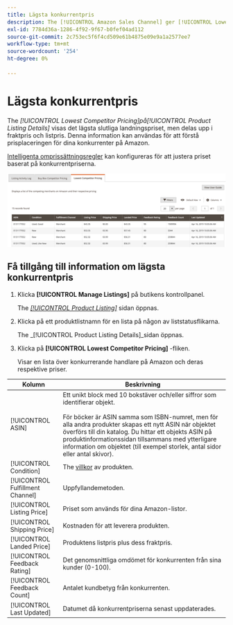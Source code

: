 ```yaml
---
title: Lägsta konkurrentpris
description: The [!UICONTROL Amazon Sales Channel] ger [!UICONTROL Lowest Competitor Pricing] som hjälper dig att förstå prisplaceringen för dina konkurrenter på Amazon.
exl-id: 7784d36a-1286-4f92-9f67-b0fef04ad112
source-git-commit: 2c753ec5f6f4cd509e61b4875e09e9a1a2577ee7
workflow-type: tm+mt
source-wordcount: '254'
ht-degree: 0%

---
```


# Lägsta konkurrentpris

The _[!UICONTROL Lowest Competitor Pricing]_på_[!UICONTROL Product Listing Details]_ visas det lägsta slutliga landningspriset, men delas upp i fraktpris och listpris. Denna information kan användas för att förstå prisplaceringen för dina konkurrenter på Amazon.

[Intelligenta omprissättningsregler](./intelligent-repricing-rules.md) kan konfigureras för att justera priset baserat på konkurrentpriserna.

![Lägsta konkurrentpris](assets/amazon-listing-details-lowest-comp.png)

## Få tillgång till information om lägsta konkurrentpris

1. Klicka **[!UICONTROL Manage Listings]** på butikens kontrollpanel.

   The [_[!UICONTROL Product Listing]_](./managing-product-listings.md) sidan öppnas.

1. Klicka på ett produktlistnamn för en lista på någon av liststatusflikarna.

   The _[!UICONTROL Product Listing Details]_sidan öppnas.

1. Klicka på **[!UICONTROL Lowest Competitor Pricing]** -fliken.

   Visar en lista över konkurrerande handlare på Amazon och deras respektive priser.

| Kolumn | Beskrivning |
|---|---|
| [!UICONTROL ASIN] | Ett unikt block med 10 bokstäver och/eller siffror som identifierar objekt.<br><br>För böcker är ASIN samma som ISBN-numret, men för alla andra produkter skapas ett nytt ASIN när objektet överförs till din katalog. Du hittar ett objekts ASIN på produktinformationssidan tillsammans med ytterligare information om objektet (till exempel storlek, antal sidor eller antal skivor). |
| [!UICONTROL Condition] | The [villkor](./product-listing-condition.md) av produkten. |
| [!UICONTROL Fulfillment Channel] | Uppfyllandemetoden. |
| [!UICONTROL Listing Price] | Priset som används för dina Amazon-listor. |
| [!UICONTROL Shipping Price] | Kostnaden för att leverera produkten. |
| [!UICONTROL Landed Price] | Produktens listpris plus dess fraktpris. |
| [!UICONTROL Feedback Rating] | Det genomsnittliga omdömet för konkurrenten från sina kunder (0-100). |
| [!UICONTROL Feedback Count] | Antalet kundbetyg från konkurrenten. |
| [!UICONTROL Last Updated] | Datumet då konkurrentpriserna senast uppdaterades. |
